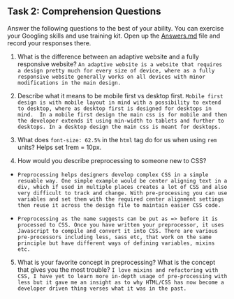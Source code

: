 ## Task 2: Comprehension Questions
Answer the following questions to the best of your ability. You can exercise your Googling skills and use training kit.  Open up the [Answers.md](Answers.md) file and record your responses there.

1. What is the difference between an adaptive website and a fully responsive website?
`An adaptive website is a website that requires a design pretty much for every size of device, where as a fully responsive website generally works on all devices with minor modifications in the main design.`

2. Describe what it means to be mobile first vs desktop first.
`Mobile first design is with mobile layout in mind with a possibility to extend to desktop, where as desktop first is designed for desktops in mind. 
In a mobile first design the main css is for mobile and then the developer extends it using min-width to tablets and further to desktops. In a desktop design the main css is meant for desktops.`

3. What does `font-size: 62.5%` in the `html` tag do for us when using `rem` units? 
Helps set 1rem = 10px.

4. How would you describe preprocessing to someone new to CSS?
* `Preprocessing helps designers develop complex CSS in a simple resuable way. One simple example would be center aligning text in a div, which if used in multiple places creates a lot of CSS and also very difficult to track and change. With pre-processing you can use variables and set them with the required center alignment settings then reuse it across the design file to maintain easier CSS code.`

* `Preprocessing as the name suggests can be put as => before it is processed to CSS. Once you have written your preprocessor, it uses Javascript to compile and convert it into CSS. There are various pre-processors including less, sass etc, that work on the same principle but have different ways of defining variables, mixins etc.`

5. What is your favorite concept in preprocessing?  What is the concept that gives you the most trouble?
`I love mixins and refactoring with CSS, I have yet to learn more in-depth usage of pre-processing with less but it gave me an insight as to why HTML/CSS has now become a developer driven thing verses what it was in the past.` 